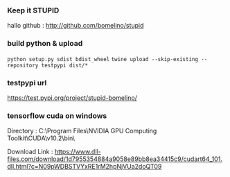 ### Keep it STUPID

hallo
github : http://github.com/bomelino/stupid

### build python & upload

`python setup.py sdist bdist_wheel`
`twine upload --skip-existing --repository testpypi dist/*`


### testpypi url

https://test.pypi.org/project/stupid-bomelino/


### tensorflow cuda on windows

Directory : C:\Program Files\NVIDIA GPU Computing Toolkit\CUDA\v10.2\bin\

Download Link : https://www.dll-files.com/download/1d7955354884a9058e89bb8ea34415c9/cudart64_101.dll.html?c=N09pWDBSTVYxRE1rM2hpNjVUa2doQT09